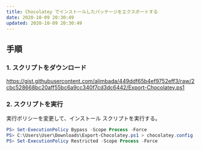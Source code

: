 ```yaml
---
title: Chocolatey でインストールしたパッケージをエクスポートする
date: 2020-10-09 20:30:49
updated: 2020-10-09 20:30:49
---
```

<p></p>

<!-- more -->
## 手順

### 1. スクリプトをダウンロード

https://gist.githubusercontent.com/alimbada/449ddf65b4ef9752eff3/raw/2cbc528668bc20aff55bc6a9cc340f7cd3dc6442/Export-Chocolatey.ps1

### 2. スクリプトを実行

実行ポリシーを変更して、インストール スクリプトを実行する。

```powershell
PS> Set-ExecutionPolicy Bypass -Scope Process -Force
PS> C:\Users\User\Downloads\Export-Chocolatey.ps1 > chocolatey.config
PS> Set-ExecutionPolicy Restricted -Scope Process -Force
```


 [1]: https://chocolatey.org/